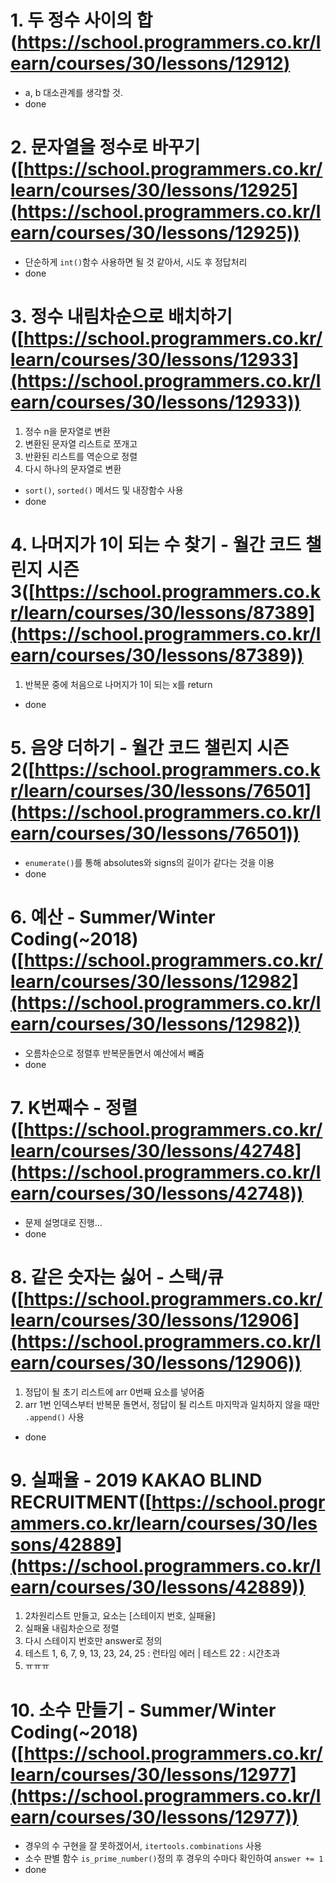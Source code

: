 # 1. 두 정수 사이의 합 ([https://school.programmers.co.kr/learn/courses/30/lessons/12912)](https://school.programmers.co.kr/learn/courses/30/lessons/12912)

  - a, b 대소관계를 생각할 것.
  - done

# 2. 문자열을 정수로 바꾸기([https://school.programmers.co.kr/learn/courses/30/lessons/12925](https://school.programmers.co.kr/learn/courses/30/lessons/12925))

  - 단순하게 `int()`함수 사용하면 될 것 같아서, 시도 후 정답처리
  - done

# 3. 정수 내림차순으로 배치하기([https://school.programmers.co.kr/learn/courses/30/lessons/12933](https://school.programmers.co.kr/learn/courses/30/lessons/12933))

  1) 정수 n을 문자열로 변환
  2) 변환된 문자열 리스트로 쪼개고
  3) 반환된 리스트를 역순으로 정렬
  4) 다시 하나의 문자열로 변환
  - `sort()`, `sorted()` 메서드 및 내장함수 사용
  - done

# 4. 나머지가 1이 되는 수 찾기 - 월간 코드 챌린지 시즌3([https://school.programmers.co.kr/learn/courses/30/lessons/87389](https://school.programmers.co.kr/learn/courses/30/lessons/87389))

  1) 반복문 중에 처음으로 나머지가 1이 되는 x를 return
  - done

# 5. 음양 더하기 - 월간 코드 챌린지 시즌2([https://school.programmers.co.kr/learn/courses/30/lessons/76501](https://school.programmers.co.kr/learn/courses/30/lessons/76501))

  - `enumerate()`를 통해 absolutes와 signs의 길이가 같다는 것을 이용
  - done

# 6. 예산 - Summer/Winter Coding(~2018)([https://school.programmers.co.kr/learn/courses/30/lessons/12982](https://school.programmers.co.kr/learn/courses/30/lessons/12982))

  - 오름차순으로 정렬후 반복문돌면서 예산에서 빼줌
  - done

# 7. K번째수 - 정렬([https://school.programmers.co.kr/learn/courses/30/lessons/42748](https://school.programmers.co.kr/learn/courses/30/lessons/42748))

  - 문제 설명대로 진행...
  - done

# 8.  같은 숫자는 싫어 - 스택/큐([https://school.programmers.co.kr/learn/courses/30/lessons/12906](https://school.programmers.co.kr/learn/courses/30/lessons/12906))

  1) 정답이 될 초기 리스트에 arr 0번째 요소를 넣어줌
  2) arr 1번 인덱스부터 반복문 돌면서, 정답이 될 리스트 마지막과 일치하지 않을 때만 `.append()` 사용
  - done

# 9.  실패율 - 2019 KAKAO BLIND RECRUITMENT([https://school.programmers.co.kr/learn/courses/30/lessons/42889](https://school.programmers.co.kr/learn/courses/30/lessons/42889))

  1) 2차원리스트 만들고, 요소는 [스테이지 번호, 실패율]
  2) 실패율 내림차순으로 정렬
  3) 다시 스테이지 번호만 answer로 정의
  4) 테스트 1, 6, 7, 9, 13, 23, 24, 25 : 런타임 에러 | 테스트 22 : 시간초과
  5) ㅠㅠㅠ

# 10.  소수 만들기 - Summer/Winter Coding(~2018)([https://school.programmers.co.kr/learn/courses/30/lessons/12977](https://school.programmers.co.kr/learn/courses/30/lessons/12977))

  - 경우의 수 구현을 잘 못하겠어서, `itertools.combinations` 사용
  - 소수 판별 함수 `is_prime_number()`정의 후 경우의 수마다 확인하여 `answer += 1`
  - done